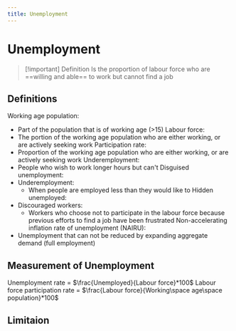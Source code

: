 ```yaml
---
title: Unemployment
---
```

# Unemployment

> [!important] Definition
> Is the proportion of labour force who are ==willing and able== to work but cannot find a job


## Definitions
Working age population:
- Part of the population that is of working age (>15)
Labour force:
- The portion of the working age population who are either working, or are actively seeking work
Participation rate:
- Proportion of the working age population who are either working, or are actively seeking work
Underemployment:
- People who wish to work longer hours but can't
Disguised unemployment:
- Underemployment:
	- When people are employed less than they would like to
Hidden unemployed:
- Discouraged workers:
	- Workers who choose not to participate in the labour force because previous efforts to find a job have been frustrated
Non-accelerating inflation rate of unemployment (NAIRU):
- Unemployment that can not be reduced by expanding aggregate demand (full employment)

## Measurement of Unemployment
Unemployment rate = $\frac{Unemployed}{Labour force}*100$
Labour force participation rate = $\frac{Labour force}{Working\space age\space population}*100$


## Limitaion











